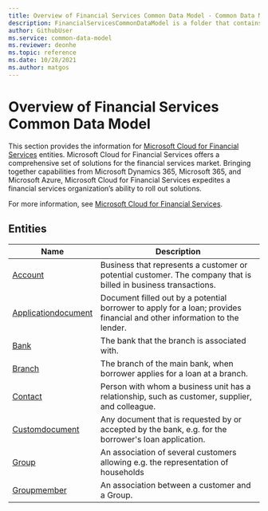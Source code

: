 ```yaml
---
title: Overview of Financial Services Common Data Model - Common Data Model | Microsoft Docs
description: FinancialServicesCommonDataModel is a folder that contains standard entities related to the Common Data Model.
author: GithubUser
ms.service: common-data-model
ms.reviewer: deonhe
ms.topic: reference
ms.date: 10/28/2021
ms.author: matgos
---
```


# Overview of Financial Services Common Data Model

This section provides the information for [Microsoft Cloud for Financial Services](/dynamics365/industry/financial-services/overview) entities. Microsoft Cloud for Financial Services offers a comprehensive set of solutions for the financial services market. Bringing together capabilities from Microsoft Dynamics 365, Microsoft 365, and Microsoft Azure, Microsoft Cloud for Financial Services expedites a financial services organization’s ability to roll out solutions.

For more information, see [Microsoft Cloud for Financial Services](/dynamics365/industry/financial-services/overview).

## Entities

|Name|Description|
|---|---|
|[Account](Account.md)|Business that represents a customer or potential customer. The company that is billed in business transactions.|
|[Applicationdocument](Applicationdocument.md)|Document filled out by a potential borrower to apply for a loan; provides financial and other information to the lender.|
|[Bank](Bank.md)|The bank that the branch is associated with.|
|[Branch](Branch.md)|The branch of the main bank, when borrower applies for a loan at a branch.|
|[Contact](Contact.md)|Person with whom a business unit has a relationship, such as customer, supplier, and colleague.|
|[Customdocument](Customdocument.md)|Any document that is requested by or accepted by the bank, e.g. for the borrower's loan application.|
|[Group](Group.md)|An association of several customers allowing e.g. the representation of households|
|[Groupmember](Groupmember.md)|An association between a customer and a Group.|
